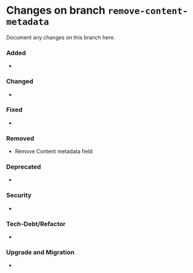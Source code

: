# Changes on branch `remove-content-metadata`
Document any changes on this branch here.
### Added
- 

### Changed
- 

### Fixed
- 

### Removed
- Remove Content metadata field 

### Deprecated
- 

### Security
- 

### Tech-Debt/Refactor
- 

### Upgrade and Migration
- 
